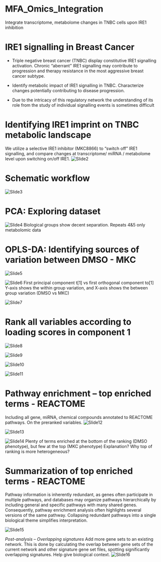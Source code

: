 # MFA_Omics_Integration
 Integrate transcriptome, metabolome changes in TNBC cells upon IRE1 inhibition

# IRE1 signalling in Breast Cancer

* Triple negative breast cancer (TNBC) display constitutive IRE1 signalling activation. Chronic “aberrant” IRE1 signalling may contribute to progression and therapy resistance in the most aggressive breast cancer subtype.

* Identify metabolic impact of IRE1 signalling in TNBC. Characterize changes potentially contributing to disease progression. 

* Due to the intricacy of this regulatory network the understanding of its role from the study of individual signalling events is sometimes difficult

# Identifying IRE1 imprint on TNBC metabolic landscape

We utilize a selective IRE1 inhibitor (MKC8866) to “switch off” IRE1 signalling, and compare changes at transcriptome/ miRNA / metabolome level upon switching on/off IRE1.
![Slide2](https://github.com/xaitorx/OPLS-DA_Integration/blob/master/pics/Slide2.JPG)

# Schematic workflow
![Slide3](https://github.com/xaitorx/OPLS-DA_Integration/blob/master/pics/Slide3.JPG)

# PCA: Exploring dataset
![Slide4](https://github.com/xaitorx/OPLS-DA_Integration/blob/master/pics/Slide4.JPG)
Biological groups show decent separation. Repeats 4&5 only metabolomic data

# OPLS-DA: Identifying sources of variation between DMSO - MKC

![Slide5](https://github.com/xaitorx/OPLS-DA_Integration/blob/master/pics/Slide5.JPG)

![Slide6](https://github.com/xaitorx/OPLS-DA_Integration/blob/master/pics/Slide6.JPG)
First principal component t[1] vs first orthogonal component to[1]
Y-axis shows the within group variation, and X-axis shows the between group variation (DMSO vs MKC)

![Slide7](https://github.com/xaitorx/OPLS-DA_Integration/blob/master/pics/Slide7.JPG)

# Rank all variables according to loading scores in component 1

![Slide8](https://github.com/xaitorx/OPLS-DA_Integration/blob/master/pics/Slide8.JPG)

![Slide9](https://github.com/xaitorx/OPLS-DA_Integration/blob/master/pics/Slide9.JPG)

![Slide10](https://github.com/xaitorx/OPLS-DA_Integration/blob/master/pics/Slide10.JPG)

![Slide11](https://github.com/xaitorx/OPLS-DA_Integration/blob/master/pics/Slide11.JPG)

# Pathway enrichment – top enriched terms - REACTOME
Including all gene, miRNA, chemical compounds annotated to REACTOME pathways. On the preranked variables.
![Slide12](https://github.com/xaitorx/OPLS-DA_Integration/blob/master/pics/Slide12.JPG)

![Slide13](https://github.com/xaitorx/OPLS-DA_Integration/blob/master/pics/Slide13.JPG)

![Slide14](https://github.com/xaitorx/OPLS-DA_Integration/blob/master/pics/Slide14.JPG)
Plenty of terms enriched at the bottom of the ranking (DMSO phenotype), but few at the top (MKC phenotype)
Explanation? Why top of ranking is more heterogeneous?


# Summarization of top enriched terms - REACTOME
Pathway information is inherently redundant, as genes often participate in multiple pathways, and databases may organize pathways hierarchically by including general and specific pathways with many shared genes. Consequently, pathway enrichment analysis often highlights several versions of the same pathway. Collapsing redundant pathways into a single biological theme simplifies interpretation.

![Slide15](https://github.com/xaitorx/OPLS-DA_Integration/blob/master/pics/Slide15.JPG)

*Post-analysis – Overlapping signatures*
Add more gene sets to an existing network. This is done by calculating the overlap between gene sets of the current network and other signature gene set files, spotting significantly overlapping signatures. Help give biological context.
![Slide16](https://github.com/xaitorx/OPLS-DA_Integration/blob/master/pics/Slide16.JPG)
